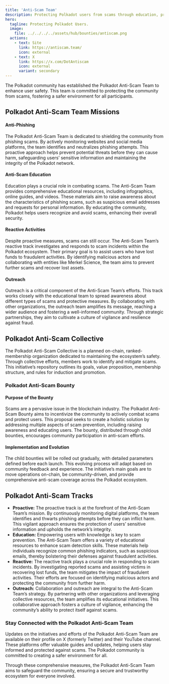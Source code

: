 ```yaml
---
title: 'Anti-Scam Team'
description: Protecting Polkadot users from scams through education, proactive monitoring, and swift responses to fraud with Polkadot Anti-Scam Team.
hero:
  tagline: Protecting Polkadot Users.
  image: 
    file: ../../../../assets/hub/bounties/antiscam.png
  actions:
    - text: Site
      link: https://antiscam.team/
      icon: external
    - text: X
      link: https://x.com/DotAntiscam
      icon: external
      variant: secondary
---
```


The Polkadot community has established the Polkadot Anti-Scam Team to enhance user safety. This team is committed to protecting the community from scams, fostering a safer environment for all participants.

## Polkadot Anti-Scam Team Missions
#### Anti-Phishing
The Polkadot Anti-Scam Team is dedicated to shielding the community from phishing scams. By actively monitoring websites and social media platforms, the team identifies and neutralizes phishing attempts. This proactive approach helps prevent potential threats before they can cause harm, safeguarding users’ sensitive information and maintaining the integrity of the Polkadot network.
#### Anti-Scam Education
Education plays a crucial role in combating scams. The Anti-Scam Team provides comprehensive educational resources, including infographics, online guides, and videos. These materials aim to raise awareness about the characteristics of phishing scams, such as suspicious email addresses and requests for personal information. By educating the community, Polkadot helps users recognize and avoid scams, enhancing their overall security.
#### Reactive Activities
Despite proactive measures, scams can still occur. The Anti-Scam Team’s reactive track investigates and responds to scam incidents within the Polkadot ecosystem. Their primary goal is to assist users who have lost funds to fraudulent activities. By identifying malicious actors and collaborating with entities like Merkel Science, the team aims to prevent further scams and recover lost assets.
#### Outreach
Outreach is a critical component of the Anti-Scam Team’s efforts. This track works closely with the educational team to spread awareness about different types of scams and protective measures. By collaborating with other organizations, the outreach team amplifies its message, reaching a wider audience and fostering a well-informed community. Through strategic partnerships, they aim to cultivate a culture of vigilance and resilience against fraud.
## Polkadot Anti-Scam Collective
The Polkadot Anti-Scam Collective is a planned on-chain, ranked-membership organization dedicated to maintaining the ecosystem’s safety. Through collective efforts, members work to identify and mitigate scams. This initiative’s repository outlines its goals, value proposition, membership structure, and rules for induction and promotion.

### Polkadot Anti-Scam Bounty
#### Purpose of the Bounty
Scams are a pervasive issue in the blockchain industry. The Polkadot Anti-Scam Bounty aims to incentivize the community to actively combat scams and protect users. This proposal seeks to create a holistic solution by addressing multiple aspects of scam prevention, including raising awareness and educating users. The bounty, distributed through child bounties, encourages community participation in anti-scam efforts.
#### Implementation and Evolution
The child bounties will be rolled out gradually, with detailed parameters defined before each launch. This evolving process will adapt based on community feedback and experience. The initiative’s main goals are to move operations on-chain, be community-driven, and provide comprehensive anti-scam coverage across the Polkadot ecosystem.

## Polkadot Anti-Scam Tracks
- **Proactive:** The proactive track is at the forefront of the Anti-Scam Team’s mission. By continuously monitoring digital platforms, the team identifies and thwarts phishing attempts before they can inflict harm. This vigilant approach ensures the protection of users’ sensitive information and upholds the network’s integrity.
- **Education:** Empowering users with knowledge is key to scam prevention. The Anti-Scam Team offers a variety of educational resources to enhance scam detection skills. These materials help individuals recognize common phishing indicators, such as suspicious emails, thereby bolstering their defenses against fraudulent activities.
- **Reactive:** The reactive track plays a crucial role in responding to scam incidents. By investigating reported scams and assisting victims in recovering lost funds, the team mitigates the impact of fraudulent activities. Their efforts are focused on identifying malicious actors and protecting the community from further harm.
- **Outreach:** Collaboration and outreach are integral to the Anti-Scam Team’s strategy. By partnering with other organizations and leveraging collective resources, the team amplifies its educational initiatives. This collaborative approach fosters a culture of vigilance, enhancing the community’s ability to protect itself against scams.

### Stay Connected with the Polkadot Anti-Scam Team
Updates on the initiatives and efforts of the Polkadot Anti-Scam Team are available on their profile on X (formerly Twitter) and their YouTube channel. These platforms offer valuable guides and updates, helping users stay informed and protected against scams. The Polkadot community is committed to creating a safer environment for all.

Through these comprehensive measures, the Polkadot Anti-Scam Team aims to safeguard the community, ensuring a secure and trustworthy ecosystem for everyone involved.
